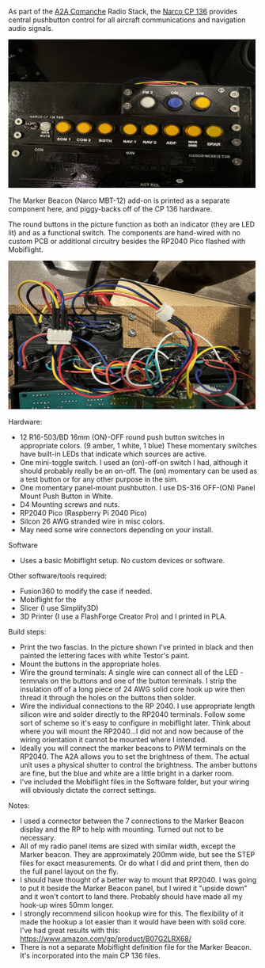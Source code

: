 As part of the [A2A Comanche](https://a2asimulations.com/product/accu-sim-comanche-msfs/) Radio Stack, the [Narco CP 136](http://www.aeroelectric.com/Installation_Data/Narco/CP135-CP136_Installation_Manual.pdf) provides central pushbutton control for all aircraft communications and navigation audio signals. 

<img src="Photos/IMG_1523.jpg" width="500" height="300">

The Marker Beacon (Narco MBT-12) add-on is printed as a separate component here, and piggy-backs off of the CP 136 hardware.

The round buttons in the picture function as both an indicator (they are LED lit) and as a functional switch. The components are hand-wired with no custom PCB or additional circuitry besides the RP2040 Pico flashed with Mobiflight.

<img src="Photos/IMG_1524.jpg" width="500" height="300">

Hardware: 
- 12 R16-503/BD 16mm (ON)-OFF round push button switches in appropriate colors. (9 amber, 1 white, 1 blue) These momentary switches have built-in LEDs that indicate which sources are active.
- One mini-toggle switch. I used an (on)-off-on switch I had, although it should probably really be an on-off. The (on) momentary can be used as a test button or for any other purpose in the sim.
- One momentary panel-mount pushbutton. I use DS-316 OFF-(ON) Panel Mount Push Button in White.
- D4 Mounting screws and nuts.
- RP2040 Pico (Raspberry Pi 2040 Pico)
- Silcon 26 AWG stranded wire in misc colors.
- May need some wire connectors depending on your install.

Software
- Uses a basic Mobiflight setup. No custom devices or software.

Other software/tools required:
- Fusion360 to modify the case if needed.
- Mobiflight for the 
- Slicer (I use Simplify3D)
- 3D Printer (I use a FlashForge Creator Pro) and I printed in PLA.

Build steps:
- Print the two fascias. In the picture shown I've printed in black and then painted the lettering faces with white Testor's paint.
- Mount the buttons in the appropriate holes.
- Wire the ground terminals: A single wire can connect all of the LED - termnals on the buttons and one of the button terminals. I strip the insulation off of a long piece of 24 AWG solid core hook up wire then thread it through the holes on the buttons then solder. 
- Wire the individual connections to the RP 2040. I use appropriate length silicon wire and solder directly to the RP2040 terminals. Follow some sort of scheme so it's easy to configure in mobiflight later. Think about where you will mount the RP2040...I did not and now because of the wiring orientation it cannot be mounted where I intended.
- Ideally you will connect the marker beacons to PWM terminals on the RP2040. The A2A allows you to set the brightness of them. The actual unit uses a physical shutter to control the brightness. The amber buttons are fine, but the blue and white are a little bright in a darker room.
- I've included the Mobiflight files in the Software folder, but your wiring will obviously dictate the correct settings.

Notes:
- I used a connector between the 7 connections to the Marker Beacon display and the RP to help with mounting. Turned out not to be necessary.
- All of my radio panel items are sized with similar width, except the Marker beacon. They are approximately 200mm wide, but see the STEP files for exact measurements. Or do what I did and print them, then do the full panel layout on the fly.
- I should have thought of a better way to mount that RP2040. I was going to put it beside the Marker Beacon panel, but I wired it "upside down" and it won't contort to land there. Probably should have made all my hook-up wires 50mm longer.
- I strongly recommend silicon hookup wire for this. The flexibility of it made the hookup a lot easier than it would have been with solid core. I've had great results with this: https://www.amazon.com/gp/product/B07G2LRX68/
- There is not a separate Mobiflight definition file for the Marker Beacon. It's incorporated into the main CP 136 files.